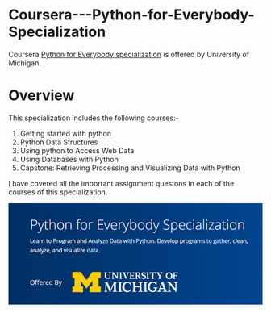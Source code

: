 # Coursera---Python-for-Everybody-Specialization

Coursera [Python for Everybody specialization](https://www.coursera.org/specializations/python) is offered by University of Michigan.

# Overview

This specialization includes the following courses:-

1. Getting started with python
2. Python Data Structures
3. Using python to Access Web Data
4. Using Databases with Python
5. Capstone: Retrieving Processing and Visualizing Data with Python

I have covered all the important assignment questons in each of the courses of this specialization.

![Cover](https://github.com/pranavkaul/Coursera---Python-for-Everybody-Specialization/blob/master/cover.jpg)
